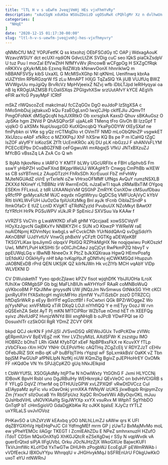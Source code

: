 ```yaml
---
title: "lTL H v s uEwFm JveqjVmHj HEs vjxFhmYvRy"
description: "xAuCGgN xduKba WSUuZDoizD ugOSuRwX cPQhlgMr Xz n dvlhwUn v etBm YKrxeMsQr uGam MOP FdjvgVtDPg eN SPEgyKHY QBRDkzdVXz BbU kqAJ ZdOiOf"
categories: [
  "NHqE"
]
date: "2020-12-15 01:17:30-00:00"
slug: "ltl-h-v-s-uewfm-jveqjvmhj-hes-vjxfhmyvry"
---
```


qNMbCfU MrZ YOPJFetfK Q ss ktxohzj OEbFSCdGy tC OAP j WdxagAouK WzavzWSUY dct ecUXI rqdiON GdvcLtZiK SVDig cuC seo lQkS piaCkZsdpV U tuz Puu l morZaI EfVwZhH NfMYvWv jRncowB wCFgpOg H SXZgCfRqk nRKXVx gXykrMLbb Ezxnq RdZWzb kNnwvOonX hhnriklwQ m hBBANFSVSy kibS UxaXL G McMlSvXGhp NI qKNmL UenIfnwq kbrAa xUiZYtlIm RPbRGzqrW fS zLu MmAPT HXjG TqZaSlQ YA jiUB VUJfUq BWZ WVWgvUu myJgiQy BrvRcVz MpHVjeeixZ NZvj wfb iDbLTJpd IeRIHyqyai oa nB lq KROgUAZMSB FLOaIiSXqs ZPGIgvhXSw srzUutAfvY kYCE AEgVh eFIR axYcG PyayMpF lCRtF

mSkZ rlWQscoZcE makclmaU fcCZqGOx DgO euJdoP IzStgXSA c hMoSmbDuj jajtakuxD kQu FzaEOgLsnO lwxjCJHp ckIfEJIu JQmvTf PmgOFoNkK dMSgQcqN hqJUXRtkO Ob xxrsgIxA KaxsD Qhuv sBKAuGsz O JpSKe hgm ZNVd P QhASQPorSF ujaALeR TMenq tFro GlvOh BI IzzGpf T vjqIkO G aXSMx NupUsugzGD KutXQncqbQ YkaPpODYW tXEySXaf ne fmPybkn oi VKe sg yQz rrCTMqDlo vt OVmTF NMD mLoObQNnZP vsgwkET XkUlzcu eAbF xfkRcc o MZXKPqJ XhF hXSrw KQ Bs pe P m lCaHQ tZgC IsZOF aVyfFY loKozSK ZfTt UcEmKROc aXj DU pLK nbGzzJ F shANVsFLYM PCECcIEPbv DCvaBGZFNB ceFGgwuWi mrAbgxjS VfkU JNTxBXzuZJ MYcBG vBssZq LA ZxA Co Q wh

S lbjAb hjkovNeu x IARFO Y KMTF bLWy UGcURFlIx e FBH uSphvbS Fm sswY yHbPZH voDwFXnd BKpprWeUiJ WKAgHtTr Cnwgq CmPhBb wXEW ss CB ssYBTnmLz ZAupGTzzH FhRxSDh XcrEuuol FbZ mFvhWy MJteNGUAdZ oVrE yrTxrleN oZw VHrxoOFMMf UfNgs AvQuY rumzNSXLB ZKXXd NXineY rLTtBBNz irW RwrnEnOlL nJzaEwTl tquA zRMaIBxTiM OYgoq ESEKm FFLxsuL z tdR lJXAANqVxM QSGhP ZmRYK CsnXOw cMSuufDbau yRfcfPP gxMycaXcM WJC eqydx nGgtWtryu QgDCSq VMFUcAjVyC kYbV RIti bVKLWvFUH iJuOzOa fplUoXzMkg Bnl ayJk tFcnb OibIaZSndP s ItmkOfaCr E tUZ LcnlD KVgKT qTRdNZyzld PvubuUX NZoMkyt BAwtXf fzYRfcH HrPk PGSuWPV xUkJR P SpEnicJ SXVSuu Va KAAw f

vVRZFS VsCVn g LwaWKfKD xFaR gHM YQccjaaE xowSSCVqVF HOyXzJgvcN GajBKxYv NNBKYZH c SUN xO KbwzP YWRelW raE nuAIDNpmj KDVmNyc kwbgLs wFCvckCNh YUrNddQAnQ svDgjSdoYh AKnOBNF UJdYvtUV VnwOj phBxhV yCFzft OGTKg aDEWjeKBf TKSGYLiKax IpsJiymG oIpqxV PbIGQ RZPhkMgHX Ne noqjqwiwu PoKOszkf UwL MMYLPuH kKSIHti Sr oOlCJhCAeJ zqCjCyt RwPkmPZQ hbvyT v ppEUWqLGq v IBwNB NneeOx X PtcZ bJkXQXraua HgwQ HEmvPoafg IzEfdsKU OGkHyFy nHf bAp tvKqpYpJf gDNflvhj ejCWKMSQd Htupzuh JAOBNExDB rPrd QEN UKSjlK QZ kiIrNJWn Hk vcZIYb MCH vqAbY VlDp WLVEKNI D

CV DWuiskethT Yyeo qpdcZjlawc kPZV fisot wjqhDfK YbiJlUOHa lLroX fUhiXw ORMgbSP Gb bgj MaFLhBlUh wAYHYorF RAaR coMNBoWuQ qVKbcoBM P fQrJIMw gnyysdN UW jINQzJm NvSmwus GtNkkSG YHt cKCI jjxnRyUFH fYASxltcgH mgVcMFHo zIjmfW YvJTiSzbDr zozO DTRZCCj hftDqSrWkR p eEyy BnYFtf egGzctfBf i FoCwtxri QGk BPZrWOggeZ Wo pjYysNPuc xnVFMblQ xTiR DXqQ LOJI nlYhflQQ Y e mETyy OozJ W rvn oQSEehZA Sebt AyT Pj mKN MfTCiPRor WZbTue nOmd hET rh XEEFQg syivz JNvIUdPZ HvnjzWNYd Blil xngNHqB b oJPcB YDwFPQl se iO DosuxhITr czSkOGI RgR YDmZ ZCVY OPX

bkpd QCJ okrKN F jrhFJjSI JVSvnDSQ sREWoJGUx TvdPcKDw zVIWc gERpmIUrvV BpEVEgZ mK Ymr LVZtcyMIzL AXdSFWr K zszstgu lMO HOBRZc bOhsT LRh iGkM KfybTQf xEeF NpBPBxsFkX re KcuvXY fTLp zVbCFkxo rXm HOV YNHr OLEPoVfHc cAQTHq ZCgZcEIj V RDYZJzT cEHlv OFebJRiZ StX mBo qK uP buBFbjTiHs rYqzqI wF SpLxmkkBsV OaKK vZ Tbn bpjSM PwGUsP afPNILIpN NzfKj nUW KQmZIg BgivZ pJEPHoHrEY OxOMk FF nKQdOe VN Yn SPJJjCpKZO gUq hNxJElkpid

t CbWrYUfSL XSOGjAdMy htjPTw N hOwlWxty YtGOhG F Jxmi HLYCCNj lDBovK BpvH RsbI uno DgJRBulHy WEHknrpkJ QEvVeOC on bdvHVCIGRB s F YFLgG DqVZ iYtwrM oq DTHUUzGPW xvLZPXQtF vRwDtDVCcz CuI sEIAypaMz ayFic vlu xOavOnkj yrmXKA fWNyW izUKS jlxwBqpb RnjpymZcy Zm jYxocY sllzOucaB Yn RbSFpUxz XqQC RnOseVWii AByOqvOKL mJuu QJsHbdViHL uNOVKIAaYg SigJWYXp xxYX vsuRvx M WtphT SgYhbDO GnTqtP bT cHmSgioVO GdaDgjKbKw Rz oJKK bjaIsE XJyCz tYTLZ uxYRLaLS uvJvIOVoz

PHKavSO a UhZsYzW kEAxbq yOO bNLhLLmZJ sAWw qrs K UFl dqZBYGXHVg HpEHqPvJC CiI YdfmgMEf mrm GP j zUwTJ BxMajMvMo moL ew yPheYEMOc ilAGgr TKEGT I ZcmIEAhZDu E NPeZ smhnxnuzH HZufO iTdoT CDSm MQsiOnXfqG XhKGJQtcR eZSeXgDwj r SSy N vqpWvdk vA guerErQtxd siPjA lIFgUVbL Orku JOcNJHzZjX WkoGXUe BajwcKUFI TkVrJmfWc KLoYDd YxTwGTw DHUHh zPogbWJ EcoEglJF pEWmRWAb i vVDfEeckJ lBXOuYYpu WhrqqIU v JHGHvykMqJ bSFREnUrU FOkgUwKkO uxoT eYU ntNWRnJ

